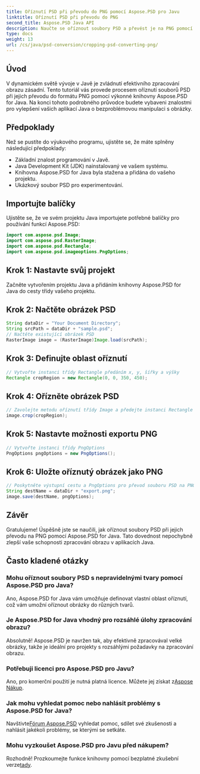 ```yaml
---
title: Oříznutí PSD při převodu do PNG pomocí Aspose.PSD pro Javu
linktitle: Oříznutí PSD při převodu do PNG
second_title: Aspose.PSD Java API
description: Naučte se oříznout soubory PSD a převést je na PNG pomocí Aspose.PSD for Java. Vylepšete své Java aplikace o efektivní zpracování obrazu.
type: docs
weight: 13
url: /cs/java/psd-conversion/cropping-psd-converting-png/
---
```

## Úvod
V dynamickém světě vývoje v Javě je zvládnutí efektivního zpracování obrazu zásadní. Tento tutoriál vás provede procesem oříznutí souborů PSD při jejich převodu do formátu PNG pomocí výkonné knihovny Aspose.PSD for Java. Na konci tohoto podrobného průvodce budete vybaveni znalostmi pro vylepšení vašich aplikací Java o bezproblémovou manipulaci s obrázky.
## Předpoklady
Než se pustíte do výukového programu, ujistěte se, že máte splněny následující předpoklady:
- Základní znalost programování v Javě.
- Java Development Kit (JDK) nainstalovaný ve vašem systému.
- Knihovna Aspose.PSD for Java byla stažena a přidána do vašeho projektu.
- Ukázkový soubor PSD pro experimentování.
## Importujte balíčky
Ujistěte se, že ve svém projektu Java importujete potřebné balíčky pro používání funkcí Aspose.PSD:
```java
import com.aspose.psd.Image;
import com.aspose.psd.RasterImage;
import com.aspose.psd.Rectangle;
import com.aspose.psd.imageoptions.PngOptions;
```
## Krok 1: Nastavte svůj projekt
Začněte vytvořením projektu Java a přidáním knihovny Aspose.PSD for Java do cesty třídy vašeho projektu.
## Krok 2: Načtěte obrázek PSD
```java
String dataDir = "Your Document Directory";
String srcPath = dataDir + "sample.psd";
// Načtěte existující obrázek PSD
RasterImage image = (RasterImage)Image.load(srcPath);
```
## Krok 3: Definujte oblast oříznutí
```java
// Vytvořte instanci třídy Rectangle předáním x, y, šířky a výšky
Rectangle cropRegion = new Rectangle(0, 0, 350, 450);
```
## Krok 4: Ořízněte obrázek PSD
```java
// Zavolejte metodu oříznutí třídy Image a předejte instanci Rectangle
image.crop(cropRegion);
```
## Krok 5: Nastavte možnosti exportu PNG
```java
// Vytvořte instanci třídy PngOptions
PngOptions pngOptions = new PngOptions();
```
## Krok 6: Uložte oříznutý obrázek jako PNG
```java
// Poskytněte výstupní cestu a PngOptions pro převod souboru PSD na PNG a uložení výstupu
String destName = dataDir + "export.png";
image.save(destName, pngOptions);
```
## Závěr
Gratulujeme! Úspěšně jste se naučili, jak oříznout soubory PSD při jejich převodu na PNG pomocí Aspose.PSD for Java. Tato dovednost nepochybně zlepší vaše schopnosti zpracování obrazu v aplikacích Java.
## Často kladené otázky
### Mohu oříznout soubory PSD s nepravidelnými tvary pomocí Aspose.PSD pro Java?
Ano, Aspose.PSD for Java vám umožňuje definovat vlastní oblast oříznutí, což vám umožní oříznout obrázky do různých tvarů.
### Je Aspose.PSD for Java vhodný pro rozsáhlé úlohy zpracování obrazu?
Absolutně! Aspose.PSD je navržen tak, aby efektivně zpracovával velké obrázky, takže je ideální pro projekty s rozsáhlými požadavky na zpracování obrazu.
### Potřebuji licenci pro Aspose.PSD pro Javu?
 Ano, pro komerční použití je nutná platná licence. Můžete jej získat z[Aspose Nákup](https://purchase.aspose.com/buy).
### Jak mohu vyhledat pomoc nebo nahlásit problémy s Aspose.PSD for Java?
 Navštivte[Fórum Aspose.PSD](https://forum.aspose.com/c/psd/34) vyhledat pomoc, sdílet své zkušenosti a nahlásit jakékoli problémy, se kterými se setkáte.
### Mohu vyzkoušet Aspose.PSD pro Javu před nákupem?
 Rozhodně! Prozkoumejte funkce knihovny pomocí bezplatné zkušební verze[tady](https://releases.aspose.com/).